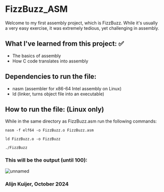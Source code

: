 # FizzBuzz_ASM

Welcome to my first assembly project, which is FizzBuzz. While it's usually a very easy exercise, it was extremely tedious, yet challenging in assembly.

## What I've learned from this project: ✅
- The basics of assembly
- How C code translates into assembly

## Dependencies to run the file:
- nasm (assembler for x86-64 Intel assembly on Linux)
- ld (linker, turns object file into an executable)

## How to run the file: (Linux only)
While in the same directory as FizzBuzz.asm run the following commands:

`nasm -f elf64 -o FizzBuzz.o FizzBuzz.asm`

`ld FizzBuzz.o -o FizzBuzz`

`./FizzBuzz`

### This will be the output (until 100):
![unnamed](https://github.com/user-attachments/assets/cc327992-fd5d-4803-8305-3894720337b1)

### Alijn Kuijer, October 2024
